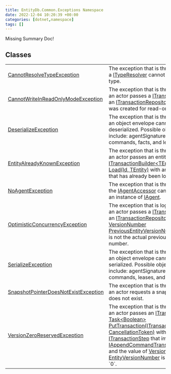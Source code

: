 ```yaml
---
title: EntityDb.Common.Exceptions Namespace
date: 2022-12-04 10:20:39 +00:00
categories: [dotnet,namespace]
tags: []
---
```


Missing Summary Doc!
## Classes
<table><tr><td><!--/posts/dotnet.entitydb.common.exceptions.cannotresolvetypeexception--><a href='#'>CannotResolveTypeException</a></td><td>
The exception that is thrown when a <!--/posts/dotnet.entitydb.common.typeresolvers.ityperesolver--><a href='#'>ITypeResolver</a> cannot resolve a type.
</td></tr><tr><td><!--/posts/dotnet.entitydb.common.exceptions.cannotwriteinreadonlymodeexception--><a href='#'>CannotWriteInReadOnlyModeException</a></td><td>
The exception that is thrown when an actor passes a <!--/posts/dotnet.entitydb.abstractions.transactions.itransaction--><a href='#'>ITransaction</a> to an
<!--/posts/dotnet.entitydb.abstractions.transactions.itransactionrepository--><a href='#'>ITransactionRepository</a> that was created for read-only mode.
</td></tr><tr><td><!--/posts/dotnet.entitydb.common.exceptions.deserializeexception--><a href='#'>DeserializeException</a></td><td>
The exception that is thrown when an object envelope cannot be deserialized. Possible objects include:
agentSignatures,
commands, facts, and leases.
</td></tr><tr><td><!--/posts/dotnet.entitydb.common.exceptions.entityalreadyknownexception--><a href='#'>EntityAlreadyKnownException</a></td><td>
The exception that is thrown when an actor passes an entity id to
<!--/posts/dotnet.entitydb.abstractions.transactions.builders.itransactionbuilder`1.load--><a href='#'>ITransactionBuilder&lt;TEntity&gt; Load(Id, TEntity)</a>
with an entity id that has already been loaded.
</td></tr><tr><td><!--/posts/dotnet.entitydb.common.exceptions.noagentexception--><a href='#'>NoAgentException</a></td><td>
The exception that is thrown when the <!--/posts/dotnet.entitydb.abstractions.agents.iagentaccessor--><a href='#'>IAgentAccessor</a> cannot return an instance of
<!--/posts/dotnet.entitydb.abstractions.agents.iagent--><a href='#'>IAgent</a>.
</td></tr><tr><td><!--/posts/dotnet.entitydb.common.exceptions.optimisticconcurrencyexception--><a href='#'>OptimisticConcurrencyException</a></td><td>
The exception that is logged when an actor passes a <!--/posts/dotnet.entitydb.abstractions.transactions.itransaction--><a href='#'>ITransaction</a> to an
<!--/posts/dotnet.entitydb.abstractions.transactions.itransactionrepository--><a href='#'>ITransactionRepository</a> with a
<!--/posts/dotnet.entitydb.abstractions.transactions.steps.iappendcommandtransactionstep.previousentityversionnumber--><a href='#'>VersionNumber PreviousEntityVersionNumber</a> that is not the actual
previous version number.
</td></tr><tr><td><!--/posts/dotnet.entitydb.common.exceptions.serializeexception--><a href='#'>SerializeException</a></td><td>
The exception that is thrown when an object envelope cannot be serialized. Possible objects include:
agentSignatures,
commands, leases, and tags.
</td></tr><tr><td><!--/posts/dotnet.entitydb.common.exceptions.snapshotpointerdoesnotexistexception--><a href='#'>SnapshotPointerDoesNotExistException</a></td><td>
The exception that is thrown when an actor requests a snapshot that does not exist.
</td></tr><tr><td><!--/posts/dotnet.entitydb.common.exceptions.versionzeroreservedexception--><a href='#'>VersionZeroReservedException</a></td><td>
The exception that is thrown when an actor passes an <!--/posts/dotnet.entitydb.abstractions.transactions.itransaction--><a href='#'>ITransaction</a> to
<!--/posts/dotnet.entitydb.abstractions.transactions.itransactionrepository.puttransaction--><a href='#'>Task&lt;Boolean&gt; PutTransaction(ITransaction, CancellationToken)</a> with on a
<!--/posts/dotnet.entitydb.abstractions.transactions.steps.itransactionstep--><a href='#'>ITransactionStep</a> that implements <!--/posts/dotnet.entitydb.abstractions.transactions.steps.iappendcommandtransactionstep--><a href='#'>IAppendCommandTransactionStep</a>
and the value of <!--/posts/dotnet.entitydb.abstractions.transactions.steps.itransactionstep.entityversionnumber--><a href='#'>VersionNumber EntityVersionNumber</a> is equal to `0`.
</td></tr></table>
